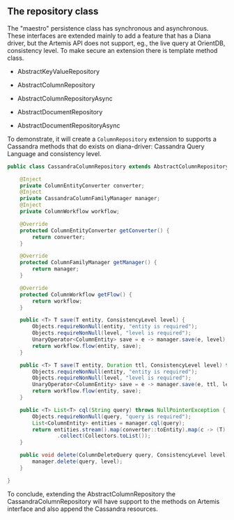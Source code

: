 ## The repository class

The "maestro" persistence class has synchronous and asynchronous. These interfaces are extended mainly to add a feature that has a Diana driver, but the Artemis API does not support, eg., the live query at OrientDB, consistency level. To make secure an extension there is template method class.

* AbstractKeyValueRepository

* AbstractColumnRepository

* AbstractColumnRepositoryAsync

* AbstractDocumentRepository

* AbstractDocumentRepositoryAsync

To demonstrate, it will create a `ColumnRepository` extension to supports a Cassandra methods that do exists on diana-driver: Cassandra Query Language and consistency level.



```java
public class CassandraColumnRepository extends AbstractColumnRepository {

    @Inject
    private ColumnEntityConverter converter;
    @Inject
    private CassandraColumnFamilyManager manager;
    @Inject
    private ColumnWorkflow workflow;

    @Override
    protected ColumnEntityConverter getConverter() {
        return converter;
    }

    @Override
    protected ColumnFamilyManager getManager() {
        return manager;
    }

    @Override
    protected ColumnWorkflow getFlow() {
        return workflow;
    }

    public <T> T save(T entity, ConsistencyLevel level) {
        Objects.requireNonNull(entity, "entity is required");
        Objects.requireNonNull(level, "level is required");
        UnaryOperator<ColumnEntity> save = e -> manager.save(e, level);
        return workflow.flow(entity, save);
    }

    public <T> T save(T entity, Duration ttl, ConsistencyLevel level) throws NullPointerException {
        Objects.requireNonNull(entity, "entity is required");
        Objects.requireNonNull(level, "level is required");
        UnaryOperator<ColumnEntity> save = e -> manager.save(e, ttl, level);
        return workflow.flow(entity, save);
    }

    public <T> List<T> cql(String query) throws NullPointerException {
        Objects.requireNonNull(query, "query is required");
        List<ColumnEntity> entities = manager.cql(query);
        return entities.stream().map(converter::toEntity).map(c -> (T) c)
                .collect(Collectors.toList());
    }

    public void delete(ColumnDeleteQuery query, ConsistencyLevel level) throws NullPointerException {
        manager.delete(query, level);
    }

}

```

To conclude, extending the AbstractColumnRepository the CassandraColumnRepository will have support to the methods on Artemis interface and also append the Cassandra resources.

